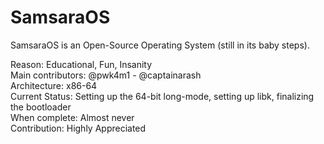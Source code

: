 # SamsaraOS

SamsaraOS is an Open-Source Operating System (still in its baby steps).

Reason:                 Educational, Fun, Insanity  
Main contributors:      @pwk4m1  -  @captainarash  
Architecture:           x86-64  
Current Status:         Setting up the 64-bit long-mode, setting up libk, finalizing the bootloader    
When complete:          Almost never  
Contribution:           Highly Appreciated  
